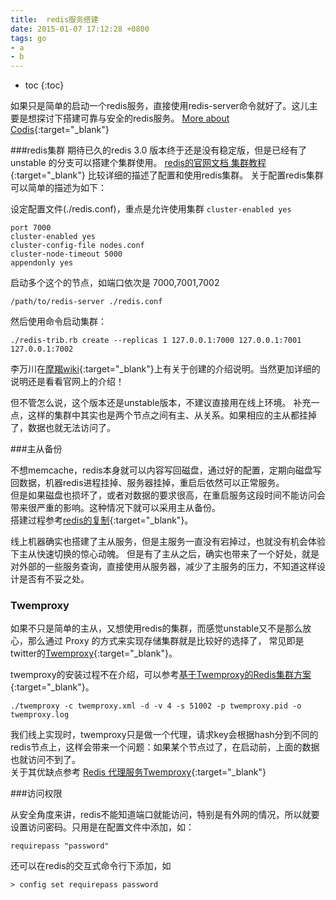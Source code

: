 ```yaml
---
title:  redis服务搭建
date: 2015-01-07 17:12:28 +0800
tags: go
- a
- b
---
```


* toc 
{:toc}

如果只是简单的启动一个redis服务，直接使用redis-server命令就好了。这儿主要是想探讨下搭建可靠与安全的redis服务。
[More about Codis](http://blog.woshifengzi.com/2015/11/13/codis.html){:target="_blank"}

###redis集群
期待已久的redis 3.0 版本终于还是没有稳定版，但是已经有了 unstable 的分支可以搭建个集群使用。
[redis的官网文档 集群教程](http://redisdoc.com/topic/cluster-tutorial.htm){:target="_blank"} 比较详细的描述了配置和使用redis集群。 
关于配置redis集群可以简单的描述为如下：

设定配置文件(./redis.conf)，重点是允许使用集群 `cluster-enabled yes`
    
    port 7000
    cluster-enabled yes
    cluster-config-file nodes.conf
    cluster-node-timeout 5000
    appendonly yes

启动多个这个的节点，如端口依次是 7000,7001,7002
    
    /path/to/redis-server ./redis.conf
    
然后使用命令启动集群：

    ./redis-trib.rb create --replicas 1 127.0.0.1:7000 127.0.0.1:7001 127.0.0.1:7002    

李万川在[摩羯wiki](wiki.mjyun.com/index.php/Redis){:target="_blank"}上有关于创建的介绍说明。当然更加详细的说明还是看看官网上的介绍！

但不管怎么说，这个版本还是unstable版本，不建议直接用在线上环境。
补充一点，这样的集群中其实也是两个节点之间有主、从关系。如果相应的主从都挂掉了，数据也就无法访问了。

###主从备份

不想memcache，redis本身就可以内容写回磁盘，通过好的配置，定期向磁盘写回数据，机器redis进程挂掉、服务器挂掉，重启后依然可以正常服务。  
但是如果磁盘也损坏了，或者对数据的要求很高，在重启服务这段时间不能访问会带来很严重的影响。这种情况下就可以采用主从备份。  
搭建过程参考[redis的复制](http://redisdoc.com/topic/replication.html){:target="_blank"}。

线上机器确实也搭建了主从服务，但是主服务一直没有宕掉过，也就没有机会体验下主从快速切换的惊心动魄。
但是有了主从之后，确实也带来了一个好处，就是对外部的一些服务查询，直接使用从服务器，减少了主服务的压力，不知道这样设计是否有不妥之处。

### Twemproxy

如果不只是简单的主从，又想使用redis的集群，而感觉unstable又不是那么放心，那么通过 Proxy 的方式来实现存储集群就是比较好的选择了，
常见即是twitter的[Twemproxy](https://github.com/twitter/twemproxy){:target="_blank"}。

twemproxy的安装过程不在介绍，可以参考[基于Twemproxy的Redis集群方案](http://www.cnblogs.com/haoxinyue/p/redis.html){:target="_blank"}。
    
    ./twemproxy -c twemproxy.xml -d -v 4 -s 51002 -p twemproxy.pid -o twemproxy.log
    
我们线上实现时，twemproxy只是做一个代理，请求key会根据hash分到不同的redis节点上，这样会带来一个问题：如果某个节点过了，在启动前，上面的数据也就访问不到了。  
关于其优缺点参考 [Redis 代理服务Twemproxy](http://blog.csdn.net/hguisu/article/details/9174459){:target="_blank"}

###访问权限

从安全角度来讲，redis不能知道端口就能访问，特别是有外网的情况，所以就要设置访问密码。只用是在配置文件中添加，如：

    requirepass "password"
    
还可以在redis的交互式命令行下添加，如
    
    > config set requirepass password   

